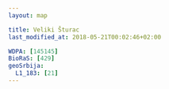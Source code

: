 ```yaml
---
layout: map

title: Veliki Šturac
last_modified_at: 2018-05-21T00:02:46+02:00

WDPA: [145145]
BioRaS: [429]
geoSrbija:
  L1_183: [21]
---
```

